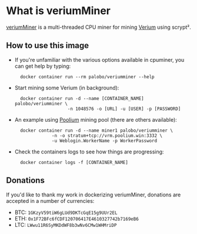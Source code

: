# What is veriumMiner 

[veriumMiner](https://github.com/effectsToCause/veriumMiner) is a multi-threaded CPU miner for mining [Verium](https://portal.vericoin.info) using scrypt². 


## How to use this image

- If you're unfamiliar with the various options available in cpuminer, you can get help by typing:

        docker container run --rm palobo/veriumminer --help

- Start mining some Verium (in background):

        docker container run -d --name [CONTAINER_NAME] palobo/veriumminer \
                          -n 1048576 -o [URL] -u [USER] -p [PASSWORD]

- An example using [Poolium](https://www.poolium.win) mining pool (there are others available):

        docker container run -d --name miner1 palobo/veriumminer \
                    -n -o stratum+tcp://vrm.poolium.win:3332 \
                    -u Weblogin.WorkerName -p WorkerPassword

- Check the containers logs to see how things are progressing:

        docker container logs -f [CONTAINER_NAME]

## Donations

If you'd like to thank my work in dockerizing veriumMiner, donations are accepted in a number of currencies:

- BTC: `1GKzyV59tiW6gLUd9DKTcGqE15g9UUr2EL`
- ETH: `0x1F72BFc6fCDF120706417E4610327742b7169eB6`
- LTC: `LWwu11R6SyMKDdWF8b3wNv6CMw1WHMriDP`
